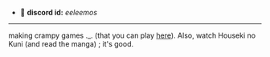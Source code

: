 - 💬 **discord id:** *eeleemos*
__________________________________

making crampy games ._. (that you can play [here](crabmaniac.carrd.co)).
Also, watch Houseki no Kuni (and read the manga) ; it's good.